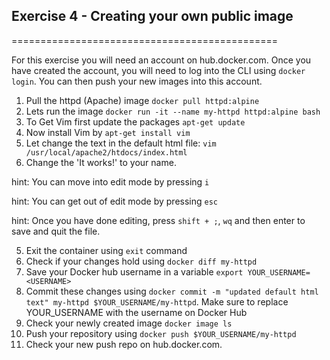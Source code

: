 ## Exercise 4 - Creating your own public image
==============================================

For this exercise you will need an account on hub.docker.com. Once you have created the account, you will need to log into the CLI using `docker login`. You can then push your new images into this account.

1. Pull the httpd (Apache) image `docker pull httpd:alpine`
2. Lets run the image `docker run -it --name my-httpd httpd:alpine bash`
3. To Get Vim first update the packages `apt-get update`
4. Now install Vim by `apt-get install vim`
3. Let change the text in the default html file: `vim /usr/local/apache2/htdocs/index.html`
4. Change the 'It works!' to your name.

hint: You can move into edit mode by pressing `i`

hint: You can get out of edit mode by pressing `esc`

hint: Once you have done editing, press `shift + ;`, `wq` and then enter to save and quit the file.

5. Exit the container using `exit` command
6. Check if your changes hold using `docker diff my-httpd`
7. Save your Docker hub username in a variable `export YOUR_USERNAME=<USERNAME>`
8. Commit these changes using `docker commit -m "updated default html text" my-httpd $YOUR_USERNAME/my-httpd`. Make sure to replace YOUR_USERNAME with the username on Docker Hub
9. Check your newly created image `docker image ls`
10. Push your repository using `docker push $YOUR_USERNAME/my-httpd`
11. Check your new push repo on hub.docker.com.
